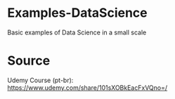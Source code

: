 # Examples-DataScience
Basic examples of Data Science in a small scale

# Source
   Udemy Course (pt-br): https://www.udemy.com/share/101sXOBkEacFxVQno=/
